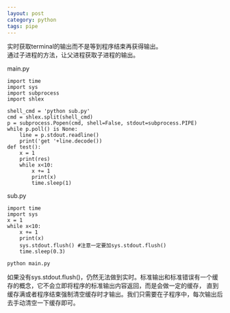 ```yaml
---
layout: post
category: python
tags: pipe
---
```

实时获取terminal的输出而不是等到程序结束再获得输出。   
通过子进程的方法，让父进程获取子进程的输出。        

main.py   
```
import time
import sys
import subprocess
import shlex

shell_cmd = 'python sub.py'
cmd = shlex.split(shell_cmd)
p = subprocess.Popen(cmd, shell=False, stdout=subprocess.PIPE)
while p.poll() is None:
    line = p.stdout.readline()
    print('get '+line.decode())
def test():
    x = 1
    print(res)
    while x<10:
        x += 1
        print(x)
        time.sleep(1)
```   

sub.py
```
import time
import sys
x = 1
while x<10:
    x += 1
    print(x)
    sys.stdout.flush() #注意一定要加sys.stdout.flush()
    time.sleep(0.3)
```    
`python main.py`    

如果没有sys.stdout.flush()，仍然无法做到实时。标准输出和标准错误有一个缓存的概念，它不会立即将程序的标准输出内容返回，而是会做一定的缓存，
直到缓存满或者程序结束强制清空缓存时才输出。我们只需要在子程序中，每次输出后去手动清空一下缓存即可。    
